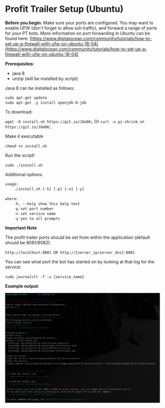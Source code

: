 
# Profit Trailer Setup (Ubuntu)

**Before you begin**:
	Make sure your ports are configured.  You may want to enable UFW (don't forget to allow ssh traffic), and forward a range of ports for your PT bots.  More information on port forwarding in Ubuntu can be found here:
	[https://www.digitalocean.com/community/tutorials/how-to-set-up-a-firewall-with-ufw-on-ubuntu-18-04](https://www.digitalocean.com/community/tutorials/how-to-set-up-a-firewall-with-ufw-on-ubuntu-18-04)

**Prerequisites**: 
- java 8
- unzip (will be installed by script)

Java 8 can be installed as follows:
```
sudo apt-get update
sudo apt-get -y install openjdk-8-jdk
```

To download:

`wget -O install.sh https://git.io/JGm96;` Or `curl -o pi-shrink.sh https://git.io/JGm96;`

Make it executable

`chmod +x install.sh`

Run the script!

`sudo ./install.sh`

Additional options:
```
usage:
	./install.sh [-h] [-p] [-n] [-y]  

where:
	-h, --help show this help text
	-p set port number
	-n set service name
	-y yes to all prompts
```

**Important Note**

The profit trailer ports should be set from within the application (default should be 8081/8082). 

`http://localhost:8081 OR http://{server_ip/server_dns}:8081`

You can see what port the bot has started on by looking at that log for the service:

`sudo journalctl -f -u {service_name}`

**Example output**:

![example_output](/images/example.jpg)